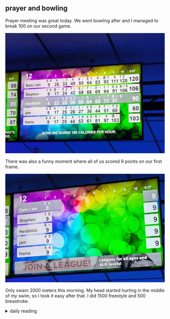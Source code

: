 ## prayer and bowling

Prayer meeting was great today. We went bowling after and I managed to break 100 on our second game.

![image showing my score of 106 points](/images/2024/2024-12/2024-12-13-prayer-and-bowling/breaking-100-points.jpg)

There was also a funny moment where all of us scored 9 points on our first frame.

![image showing scores of 9 across the board](/images/2024/2024-12/2024-12-13-prayer-and-bowling/all-9-scores.jpg)

Only swam 2000 meters this morning. My head started hurting in the middle of my swim, so I took it easy after that. I did 1500 freestyle and 500 breastroke.

<details markdown="1">
<summary>daily reading</summary>

| {{ page.date | date: "%B %-d, %Y" }} |
| :-------------: |
| [Deut. 18; Ps. 105; Isa. 45; Rev. 15]({% link _Bible/Bible-year-1.md %}) |
| [WCF 17; WLC 107-114; WSC 63-66]({% link _westminster/westminster-month-1.md %}) |
| [The Nicene Creed](https://threeforms.org/the-nicene-creed/) |

</details>